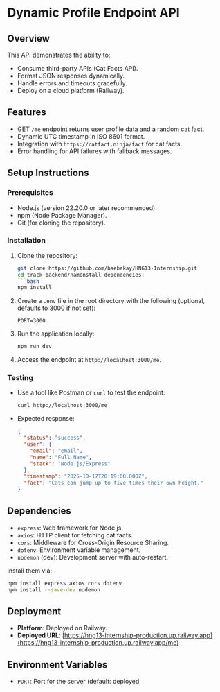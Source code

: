 # Dynamic Profile Endpoint API

## Overview
This API demonstrates the ability to:
- Consume third-party APIs (Cat Facts API).
- Format JSON responses dynamically.
- Handle errors and timeouts gracefully.
- Deploy on a cloud platform (Railway).

## Features
- GET `/me` endpoint returns user profile data and a random cat fact.
- Dynamic UTC timestamp in ISO 8601 format.
- Integration with `https://catfact.ninja/fact` for cat facts.
- Error handling for API failures with fallback messages.

## Setup Instructions

### Prerequisites
- Node.js (version 22.20.0 or later recommended).
- npm (Node Package Manager).
- Git (for cloning the repository).

### Installation
1. Clone the repository:
   ```bash
   git clone https://github.com/baebekay/HNG13-Internship.git
   cd track-backend/namenstall dependencies:
   ```bash
   npm install
   ```
3. Create a `.env` file in the root directory with the following (optional, defaults to 3000 if not set):
   ```
   PORT=3000
   ```
4. Run the application locally:
   ```bash
   npm run dev
   ```
5. Access the endpoint at `http://localhost:3000/me`.

### Testing
- Use a tool like Postman or `curl` to test the endpoint:
  ```bash
  curl http://localhost:3000/me
  ```
- Expected response:
  ```json
  {
    "status": "success",
    "user": {
      "email": "email",
      "name": "Full Name",
      "stack": "Node.js/Express"
    },
    "timestamp": "2025-10-17T20:19:00.000Z",
    "fact": "Cats can jump up to five times their own height."
  }
  ```

## Dependencies
- `express`: Web framework for Node.js.
- `axios`: HTTP client for fetching cat facts.
- `cors`: Middleware for Cross-Origin Resource Sharing.
- `dotenv`: Environment variable management.
- `nodemon` (dev): Development server with auto-restart.

Install them via:
```bash
npm install express axios cors dotenv
npm install --save-dev nodemon
```

## Deployment
- **Platform**: Deployed on Railway.
- **Deployed URL**: [https://hng13-internship-production.up.railway.app](https://hng13-internship-production.up.railway.app/me)
## Environment Variables
- `PORT`: Port for the server (default: deployed
